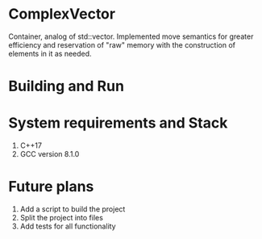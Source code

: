 # ComplexVector
Container, analog of std::vector. Implemented move semantics for greater efficiency and reservation of "raw" memory with the construction of elements in it as needed.
# Building and Run

# System requirements and Stack
  1. C++17
  2. GCC version 8.1.0
# Future plans
  1. Add a script to build the project
  2. Split the project into files
  3. Add tests for all functionality
